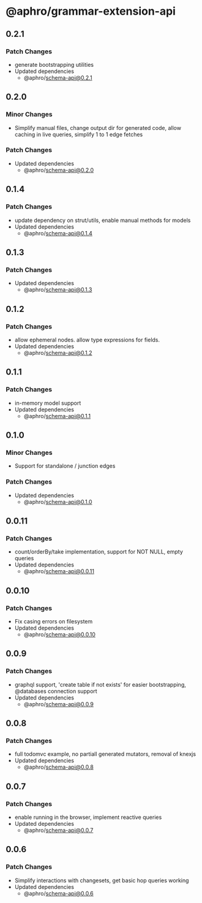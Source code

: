 # @aphro/grammar-extension-api

## 0.2.1

### Patch Changes

- generate bootstrapping utilities
- Updated dependencies
  - @aphro/schema-api@0.2.1

## 0.2.0

### Minor Changes

- Simplify manual files, change output dir for generated code, allow caching in live queries, simplify 1 to 1 edge fetches

### Patch Changes

- Updated dependencies
  - @aphro/schema-api@0.2.0

## 0.1.4

### Patch Changes

- update dependency on strut/utils, enable manual methods for models
- Updated dependencies
  - @aphro/schema-api@0.1.4

## 0.1.3

### Patch Changes

- Updated dependencies
  - @aphro/schema-api@0.1.3

## 0.1.2

### Patch Changes

- allow ephemeral nodes. allow type expressions for fields.
- Updated dependencies
  - @aphro/schema-api@0.1.2

## 0.1.1

### Patch Changes

- in-memory model support
- Updated dependencies
  - @aphro/schema-api@0.1.1

## 0.1.0

### Minor Changes

- Support for standalone / junction edges

### Patch Changes

- Updated dependencies
  - @aphro/schema-api@0.1.0

## 0.0.11

### Patch Changes

- count/orderBy/take implementation, support for NOT NULL, empty queries
- Updated dependencies
  - @aphro/schema-api@0.0.11

## 0.0.10

### Patch Changes

- Fix casing errors on filesystem
- Updated dependencies
  - @aphro/schema-api@0.0.10

## 0.0.9

### Patch Changes

- graphql support, 'create table if not exists' for easier bootstrapping, @databases connection support
- Updated dependencies
  - @aphro/schema-api@0.0.9

## 0.0.8

### Patch Changes

- full todomvc example, no partiall generated mutators, removal of knexjs
- Updated dependencies
  - @aphro/schema-api@0.0.8

## 0.0.7

### Patch Changes

- enable running in the browser, implement reactive queries
- Updated dependencies
  - @aphro/schema-api@0.0.7

## 0.0.6

### Patch Changes

- Simplify interactions with changesets, get basic hop queries working
- Updated dependencies
  - @aphro/schema-api@0.0.6
